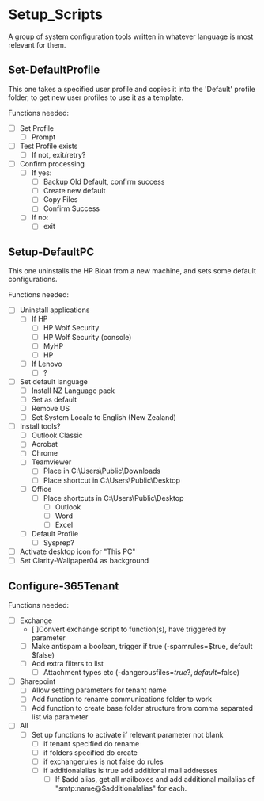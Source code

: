 # Setup_Scripts

A group of system configuration tools written in whatever language is most relevant for them.

## Set-DefaultProfile

This one takes a specified user profile and copies it into the 'Default' profile folder, to get new user profiles to use it as a template.

Functions needed:

- [ ] Set Profile
  - [ ] Prompt
- [ ] Test Profile exists
  - [ ] If not, exit/retry?
- [ ] Confirm processing
  - [ ] If yes:
    - [ ] Backup Old Default, confirm success
    - [ ] Create new default
    - [ ] Copy Files
    - [ ] Confirm Success
  - [ ] If no:
    - [ ] exit
  
## Setup-DefaultPC

This one uninstalls the HP Bloat from a new machine, and sets some default configurations.

Functions needed:

- [ ] Uninstall applications
  - [ ] If HP
    - [ ] HP Wolf Security
    - [ ] HP Wolf Security (console)
    - [ ] MyHP
    - [ ] HP
  - [ ] If Lenovo
    - [ ] ?
- [ ] Set default language
  - [ ] Install NZ Language pack
  - [ ] Set as default
  - [ ] Remove US
  - [ ] Set System Locale to English (New Zealand)
- [ ] Install tools?
  - [ ] Outlook Classic
  - [ ] Acrobat
  - [ ] Chrome
  - [ ] Teamviewer
    - [ ] Place in C:\Users\Public\Downloads
    - [ ] Place shortcut in C:\Users\Public\Desktop
  - [ ] Office
    - [ ] Place shortcuts in C:\Users\Public\Desktop
      - [ ] Outlook
      - [ ] Word
      - [ ] Excel
  - [ ] Default Profile
    - [ ] Sysprep?
- [ ] Activate desktop icon for "This PC"
- [ ] Set Clarity-Wallpaper04 as background

## Configure-365Tenant

Functions needed:

- [ ] Exchange
  - [ ]Convert exchange script to function(s), have triggered by parameter
  - [ ] Make antispam a boolean, trigger if true (-spamrules=$true, default $false)
  - [ ] Add extra filters to list
    - [ ] Attachment types etc (-dangerousfiles=$true?, default=$false)
- [ ] Sharepoint
  - [ ] Allow setting parameters for tenant name
  - [ ] Add function to rename communications folder to work
  - [ ] Add function to create base folder structure from comma separated list via parameter
- [ ] All
  - [ ] Set up functions to activate if relevant parameter not blank
    - [ ] if tenant specified do rename
    - [ ] if folders specified do create
    - [ ] if exchangerules is not false do rules
    - [ ] if additionalalias is true add additional mail addresses
      - [ ] If $add alias, get all mailboxes and add additional mailalias of "smtp:name@$additionalalias" for each.
